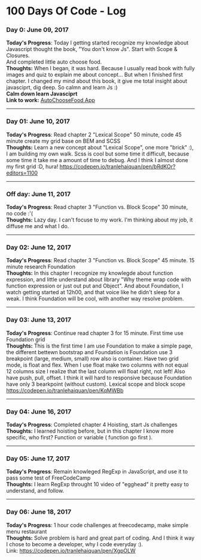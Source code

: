 # 100 Days Of Code - Log

### Day 0: June 09, 2017

**Today's Progress**: Today I getting started recognize my knowledge about Javascript thought the book, "You don't know Js". Start with Scope & Closures.<br>
And completed little auto choose food.  <br>
**Thoughts:** When I began, it was hard. Because I usually read book with fully images and quiz to explain me about concept...
But when I finished first chapter. I changed my mind about this book, it give me total insight about javasciprt, dig deep.
So calmn and learn Js :) <br>
**Calm down learn Javasciprt**<br>
**Link to work:** [AutoChooseFood App](https://codepen.io/tranlehaiquan/pen/KqwEVb)
<hr>

### Day 01: June 10, 2017

**Today's Progress**: Read chapter 2 "Lexical Scope" 50 minute, code 45 minute create my grid base on BEM and SCSS <br>
**Thoughts:** Learn a new concept about "Lexical Scope", one more "brick" :), I am building my own walk. Scss is cool but some time it difficult, because some time it take me a amount of time to debug. And I think I almost done my first grid :D, hura!
https://codepen.io/tranlehaiquan/pen/bRdKOr?editors=1100
<hr>

### Off day: June 11, 2017

**Today's Progress**: Read chapter 3 "Function vs. Block Scope" 30 minute, no code :'( <br>
**Thoughts:** Lazy day. I can't focuse to my work. I'm thinking about my job, it diffuse me and what I do.
<hr>

### Day 02: June 12, 2017

**Today's Progress**: Read chapter 3 "Function vs. Block Scope" 45 minute. 15 minute research Foundation  <br>
**Thoughts:** In this chapter I recognize my knowlegde about function expression, and little understand about
library "Why theme wrap code with function expression or just out put and Object". And about Foundation, I watch getting started at 12h00, and that voice like he didn't sleep for a weak. I think Foundation will be cool, with another way resolve problem.
<hr>

### Day 03: June 13, 2017

**Today's Progress**: Continue read chapter 3 for 15 minute. First time use Foundation grid <br>
**Thoughts:** This is the first time I am use Foundation to make a simple page, the different bettewn bootstrap and Foundation is Foundation use 3 breakpoint (large, medium, small) row also is container.
Have two grid mode, is float and flex. When I use float make two columns with not equal 12 columns size I realize that the last column will float right, not left!
Also have push, pull, offset. I think it will hard to responsive because Foundation have only 3 bearkpoint (without custom).
Lexical scope and block scope
https://codepen.io/tranlehaiquan/pen/KqMWBb
<hr>

### Day 04: June 16, 2017

**Today's Progress**: Completed chapter 4 Hoisting, start Js challenges<br>
**Thoughts:** I learned hoisting before, but in this chapter I know more specific, who first?
Function or variable ( function go first ).
<hr>

### Day 05: June 17, 2017

**Today's Progress**: Remain knowleged RegExp in JavaScript, and use it to pass some test of FreeCodeCamp<br>
**Thoughts:** I learn RegExp throught 10 video of "egghead" it pretty easy to understand, and follow. 
<hr>

### Day 06: June 18, 2017

**Today's Progress**: 1 hour code challenges at freecodecamp, make simple menu restaurant<br>
**Thoughts:** Solve problem is hard and great part of coding. And I think it way I chose to become a developer, why I code everyday :).  
Link: https://codepen.io/tranlehaiquan/pen/XgpOLW 
